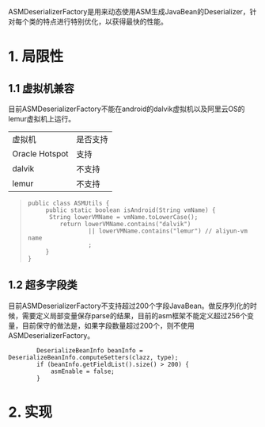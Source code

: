 ASMDeserializerFactory是用来动态使用ASM生成JavaBean的Deserializer，针对每个类的特点进行特别优化，以获得最快的性能。
# 1. 局限性
## 1.1 虚拟机兼容
目前ASMDeserializerFactory不能在android的dalvik虚拟机以及阿里云OS的lemur虚拟机上运行。
<table>
<tr><td>虚拟机</td><td>是否支持</td></tr>
<tr><td>Oracle Hotspot</td><td>支持</td></tr>
<tr><td>dalvik</td><td>不支持</td></tr>
<tr><td>lemur</td><td>不支持</td></tr>
</table>

>     public class ASMUtils {
>          public static boolean isAndroid(String vmName) {
>          	String lowerVMName = vmName.toLowerCase();
>              return lowerVMName.contains("dalvik") 
>                      || lowerVMName.contains("lemur") // aliyun-vm name
>                      ;
>          }
>     }

## 1.2 超多字段类
目前ASMDeserializerFactory不支持超过200个字段JavaBean。做反序列化的时候，需要定义局部变量保存parse的结果，目前的asm框架不能定义超过256个变量，目前保守的做法是，如果字段数量超过200个，则不使用ASMDeserializerFactory。

            DeserializeBeanInfo beanInfo = DeserializeBeanInfo.computeSetters(clazz, type);
            if (beanInfo.getFieldList().size() > 200) {
                asmEnable = false;
            }   


# 2. 实现
